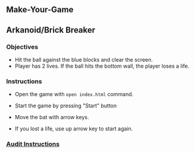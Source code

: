 ## Make-Your-Game

## Arkanoid/Brick Breaker

### Objectives
- Hit the ball against the blue blocks and clear the screen.
- Player has 2 lives. If the ball hits the bottom wall, the player loses a life.

### Instructions

- Open the game with `open index.html` command.

- Start the game by pressing "Start" button
- Move the bat with arrow keys.
- If you lost a life, use up arrow key to start again.


### [Audit Instructions](https://github.com/01-edu/public/tree/master/subjects/make-your-game/audit)